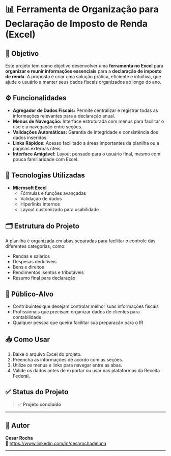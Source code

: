 # 📊 Ferramenta de Organização para Declaração de Imposto de Renda (Excel)

## 📌 Objetivo

Este projeto tem como objetivo desenvolver uma **ferramenta no Excel** para **organizar e reunir informações essenciais** para a **declaração de imposto de renda**. A proposta é criar uma solução prática, eficiente e intuitiva, que ajude o usuário a manter seus dados fiscais organizados ao longo do ano.

## ⚙️ Funcionalidades

- **Agregador de Dados Fiscais:** Permite centralizar e registrar todas as informações relevantes para a declaração anual.
- **Menus de Navegação:** Interface estruturada com menus para facilitar o uso e a navegação entre seções.
- **Validações Automáticas:** Garantia de integridade e consistência dos dados inseridos.
- **Links Rápidos:** Acesso facilitado a áreas importantes da planilha ou a páginas externas úteis.
- **Interface Amigável:** Layout pensado para o usuário final, mesmo com pouca familiaridade com Excel.

## 🧱 Tecnologias Utilizadas

- **Microsoft Excel**
  - Fórmulas e funções avançadas
  - Validação de dados
  - Hiperlinks internos
  - Layout customizado para usabilidade

## 🗂️ Estrutura do Projeto

A planilha é organizada em abas separadas para facilitar o controle das diferentes categorias, como:

- Rendas e salários  
- Despesas dedutíveis  
- Bens e direitos  
- Rendimentos isentos e tributáveis  
- Resumo final para declaração  

## 🎯 Público-Alvo

- Contribuintes que desejam controlar melhor suas informações fiscais  
- Profissionais que precisam organizar dados de clientes para contabilidade  
- Qualquer pessoa que queira facilitar sua preparação para o IR  

## 📥 Como Usar

1. Baixe o arquivo Excel do projeto.
2. Preencha as informações de acordo com as seções.
3. Utilize os menus e links para navegar entre as abas.
4. Valide os dados antes de exportar ou usar nas plataformas da Receita Federal.

## ✅ Status do Projeto

> ✅ **Projeto concluído**

---

## 👤 Autor

**Cesar Rocha**  
🔗 https://www.linkedin.com/in/cesarochadeluna

---

